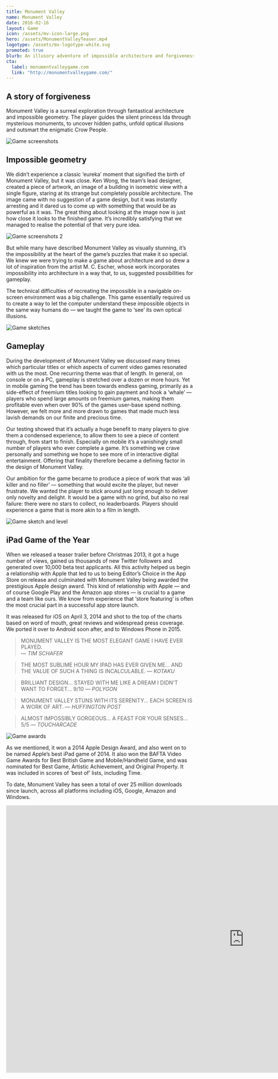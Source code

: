 ```yaml
---
title: Monument Valley
name: Monument Valley
date: 2016-02-16
layout: Game
icon: /assets/mv-icon-large.png
hero: /assets/MonumentValleyTeaser.mp4
logotype: /assets/mv-logotype-white.svg
promoted: true
blurb: An illusory adventure of impossible architecture and forgiveness
cta:
  label: monumentvalleygame.com
  link: "http://monumentvalleygame.com/"
---
```


<div class='content-box text'>

## A story of forgiveness

Monument Valley is a surreal exploration through fantastical architecture and impossible geometry. The player guides the silent princess Ida through mysterious monuments, to uncover hidden paths, unfold optical illusions and outsmart the enigmatic Crow People.

</div>

<div class='content-box media'>
  <img src="/assets/MV_Split.jpg" alt="Game screenshots" />
</div>

<div class='content-box text dark'>

## Impossible geometry

We didn’t experience a classic ‘eureka’ moment that signified the birth of Monument Valley, but it was close. Ken Wong, the team’s lead designer, created a piece of artwork, an image of a building in isometric view with a single figure, staring at its strange but completely possible architecture. The image came with no suggestion of a game design, but it was instantly arresting and it dared us to come up with something that would be as powerful as it was. The great thing about looking at the image now is just how close it looks to the finished game. It’s incredibly satisfying that we managed to realise the potential of that very pure idea.

</div>

<div class='content-box media'>
  <img src="/assets/MV_Original.jpg" alt="Game screenshots 2" />
</div>

<div class='content-box text'>

But while many have described Monument Valley as visually stunning, it’s the impossibility at the heart of the game’s puzzles that make it so special. We knew we were trying to make a game about architecture and so drew a lot of inspiration from the artist M. C. Escher, whose work incorporates impossibility into architecture in a way that, to us, suggested possibilities for gameplay.

The technical difficulties of recreating the impossible in a navigable on-screen environment was a big challenge. This game essentially required us to create a way to let the computer understand these impossible objects in the same way humans do — we taught the game to ‘see’ its own optical illusions.

</div>

<div class='content-box media'>
  <img src="/assets/MV_Sketches_2.jpg" alt="Game sketches" />
</div>

<div class='content-box text dark'>

## Gameplay

During the development of Monument Valley we discussed many times which particular titles or which aspects of current video games resonated with us the most. One recurring theme was that of length. In general, on console or on a PC, gameplay is stretched over a dozen or more hours. Yet in mobile gaming the trend has been towards endless gaming, primarily as a side-effect of freemium titles looking to gain payment and hook a ‘whale’ — players who spend large amounts on freemium games, making them profitable even when over 90% of the games user-base spend nothing. However, we felt more and more drawn to games that made much less lavish demands on our finite and precious time.

</div>

<div class='content-box text'>

Our testing showed that it’s actually a huge benefit to many players to give them a condensed experience, to allow them to see a piece of content through, from start to finish. Especially on mobile it’s a vanishingly small number of players who ever complete a game. It’s something we crave personally and something we hope to see more of in interactive digital entertainment. Offering that finality therefore became a defining factor in the design of Monument Valley.

Our ambition for the game became to produce a piece of work that was ‘all killer and no filler’ — something that would excite the player, but never frustrate. We wanted the player to stick around just long enough to deliver only novelty and delight. It would be a game with no grind, but also no real failure: there were no stars to collect, no leaderboards. Players should experience a game that is more akin to a film in length.

</div>

<div class='content-box media'>
  <img src="/assets/MV_sketch_level.jpg" alt="Game sketch and level" />
</div>

<div class='content-box text dark'>

## iPad Game of the Year

When we released a teaser trailer before Christmas 2013, it got a huge number of views, gained us thousands of new Twitter followers and generated over 10,000 beta test applicants. All this activity helped us begin a relationship with Apple that led to us to being Editor’s Choice in the App Store on release and culminated with Monument Valley being awarded the prestigious Apple design award. This kind of relationship with Apple — and of course Google Play and the Amazon app stores — is crucial to a game and a team like ours. We know from experience that ‘store featuring’ is often the most crucial part in a successful app store launch.

</div>

<div class='content-box text'>

It was released for iOS on April 3, 2014 and shot to the top of the charts based on word of mouth, great reviews and widespread press coverage. We ported it over to Android soon after, and to Windows Phone in 2015.

> MONUMENT VALLEY IS THE MOST ELEGANT GAME I HAVE EVER PLAYED.  
> &mdash; <cite>TIM SCHAFER</cite>

> THE MOST SUBLIME HOUR MY IPAD HAS EVER GIVEN ME... AND THE VALUE OF SUCH A THING IS INCALCULABLE.
> &mdash; <cite>KOTAKU</cite>

> BRILLIANT DESIGN... STAYED WITH ME LIKE A DREAM I DIDN'T WANT TO FORGET... 9/10
> &mdash; <cite>POLYGON</cite>

> MONUMENT VALLEY STUNS WITH ITS SERENITY... EACH SCREEN IS A WORK OF ART.
> &mdash; <cite>HUFFINGTON POST</cite>

> ALMOST IMPOSSIBLY GORGEOUS... A FEAST FOR YOUR SENSES... 5/5
> &mdash; <cite>TOUCHARCADE</cite>

</div>

<div class='content-box media'>
  <img src="/assets/MV_Awards.jpg" alt="Game awards" />
</div>

<div class='content-box text dark'>

As we mentioned, it won a 2014 Apple Design Award, and also went on to be named Apple’s best iPad game of 2014. It also won the BAFTA Video Game Awards for Best British Game and Mobile/Handheld Game, and was nominated for Best Game, Artistic Achievement, and Original Property. It was included in scores of ‘best of’ lists, including Time.

To date, Monument Valley has seen a total of over 25 million downloads since launch, across all platforms including iOS, Google, Amazon and Windows.

</div>

<div class='fluid-embed'>
  <iframe src='http://player.vimeo.com/video/89525141' title="Monument Valley - Behind the Scenes" width="1280" height="720" frameborder='0' webkitAllowFullScreen mozallowfullscreen allowFullScreen></iframe>
</div>
